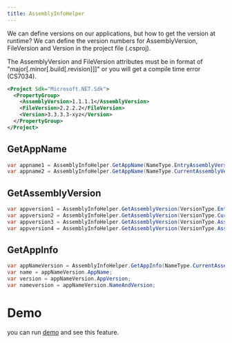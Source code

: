 ```yaml
---
title: AssemblyInfoHelper
---
```


We can define versions on our applications, but how to get the version at runtime?
We can define the version numbers for AssemblyVersion, FileVersion and Version in the project file (.csproj).

The AssemblyVersion and FileVersion attributes must be in format of "major[.minor[.build[.revision]]]" or you will get a compile time error (CS7034).

```xml
<Project Sdk="Microsoft.NET.Sdk">
  <PropertyGroup>
    <AssemblyVersion>1.1.1.1</AssemblyVersion>
    <FileVersion>2.2.2.2</FileVersion>
    <Version>3.3.3.3-xyz</Version>
  </PropertyGroup>
</Project>
```

## GetAppName

```cs
var appname1 = AssemblyInfoHelper.GetAppName(NameType.EntryAssemblyVersion);
var appname2 = AssemblyInfoHelper.GetAppName(NameType.CurrentAssemblyVersion);
```


## GetAssemblyVersion

```cs
var appversion1 = AssemblyInfoHelper.GetAssemblyVersion(VersionType.EntryAssemblyVersion); // output: 1.1.1.1
var appversion2 = AssemblyInfoHelper.GetAssemblyVersion(VersionType.CurrentAssemblyVersion);// output: 1.1.1.1
var appversion3 = AssemblyInfoHelper.GetAssemblyVersion(VersionType.AssemblyFileVersion); // output: 2.2.2.2
var appversion4 = AssemblyInfoHelper.GetAssemblyVersion(VersionType.AssemblyInformationalVersion); // output: 3.3.3.3-xyz

```

## GetAppInfo
```cs
var appNameVersion = AssemblyInfoHelper.GetAppInfo(NameType.CurrentAssemblyVersion, VersionType.AssemblyInformationalVersion);
var name = appNameVersion.AppName;
var version = appNameVersion.AppVersion;
var nameversion = appNameVersion.NameAndVersion;
```


# Demo
you can run [demo](https://github.com/WindowUIOrg/WindowUI) and see this feature.
